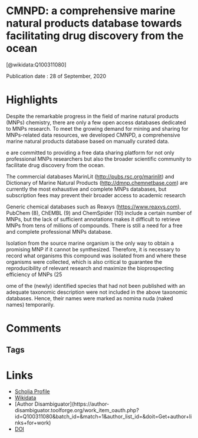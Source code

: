 
CMNPD: a comprehensive marine natural products database towards facilitating drug discovery from the ocean
==========================================================================================================
  
  [@wikidata:Q100311080]  
  
Publication date : 28 of September, 2020  

# Highlights

 Despite the remarkable progress in the field of marine natural products (MNPs) chemistry, there are only a few open access databases dedicated to MNPs research. To meet the growing demand for mining and sharing for MNPs-related data resources, we developed CMNPD, a comprehensive marine natural products database based on manually curated data.

 e are committed to providing a free data sharing platform for not only professional MNPs researchers but also the broader scientific community to facilitate drug discovery from the ocean.

  The commercial databases MarinLit (http://pubs.rsc.org/marinlit) and Dictionary of Marine Natural Products (http://dmnp.chemnetbase.com) are currently the most exhaustive and complete MNPs databases, but subscription fees may prevent their broader access to academic research


Generic chemical databases such as Reaxys (https://www.reaxys.com), PubChem (8), ChEMBL (9) and ChemSpider (10) include a certain number of MNPs, but the lack of sufficient annotations makes it difficult to retrieve MNPs from tens of millions of compounds. There is still a need for a free and complete professional MNPs database.

Isolation from the source marine organism is the only way to obtain a promising MNP if it cannot be synthesized. Therefore, it is necessary to record what organisms this compound was isolated from and where these organisms were collected, which is also critical to guarantee the reproducibility of relevant research and maximize the bioprospecting efficiency of MNPs (25

ome of the (newly) identified species that had not been published with an adequate taxonomic description were not included in the above taxonomic databases. Hence, their names were marked as nomina nuda (naked names) temporarily.

# Comments

## Tags

# Links
  
 * [Scholia Profile](https://scholia.toolforge.org/work/Q100311080)  
 * [Wikidata](https://www.wikidata.org/wiki/Q100311080)  
 * [Author Disambiguator](https://author-
disambiguator.toolforge.org/work_item_oauth.php?id=Q100311080&batch_id=&match=1&author_list_id=&doit=Get+author+links+for+work)  
 * [DOI](https://doi.org/10.1093/NAR/GKAA763)  
